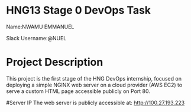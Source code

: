 # HNG13 Stage 0 DevOps Task
Name:NWAMU EMMANUEL

Slack Username:@NUEL

# Project Description
This project is the first stage of the HNG DevOps internship, focused on deploying a simple NGINX web server on a cloud provider (AWS EC2) to serve a custom HTML page accessible publicly on Port 80.

#Server IP
The web server is publicly accessible at: http://100.27.193.223

